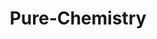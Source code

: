 ---
layout: default
title: Pure-Chemistry
parent: Secondary School (O-Level)
permalink: /o-level/chemistry/
---